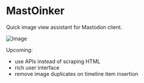 
# MastOinker
Quick image view assistant for Mastodon client.

![Image](https://gist.githubusercontent.com/route101/a699c7422eb31cf2e16c4d200c8f0c90/raw/3d713f0937830518d80b5383102d6ea9afdfc1b5/screenshot.png)

Upcoming:

- use APIs instead of scraping HTML
- rich user interface
- remove image duplicates on timeline item insertion
